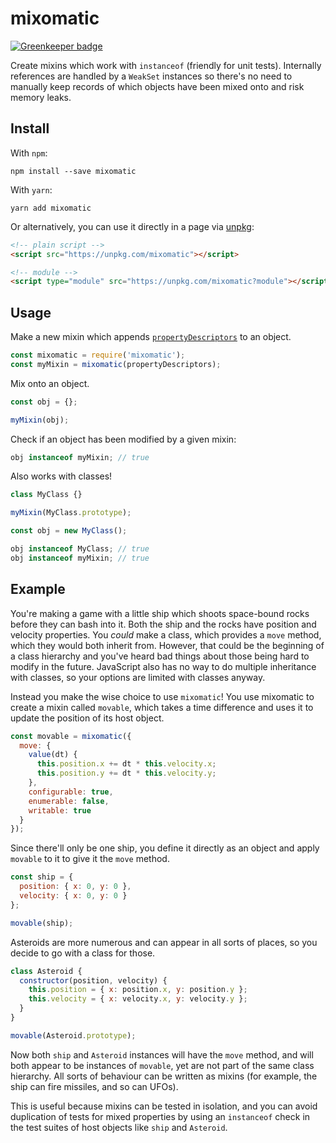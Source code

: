 # mixomatic

[![Greenkeeper badge](https://badges.greenkeeper.io/qubyte/mixomatic.svg)](https://greenkeeper.io/)

Create mixins which work with `instanceof` (friendly for unit tests). Internally
references are handled by a `WeakSet` instances so there's no need to manually
keep records of which objects have been mixed onto and risk memory leaks.

## Install

With `npm`:
```
npm install --save mixomatic
```

With `yarn`:
```
yarn add mixomatic
```

Or alternatively, you can use it directly in a page via [unpkg][0]:
```html
<!-- plain script -->
<script src="https://unpkg.com/mixomatic"></script>

<!-- module -->
<script type="module" src="https://unpkg.com/mixomatic?module"></script>
```

## Usage

Make a new mixin which appends [`propertyDescriptors`][1] to an object.
```javascript
const mixomatic = require('mixomatic');
const myMixin = mixomatic(propertyDescriptors);
```

Mix onto an object.
```javascript
const obj = {};

myMixin(obj);
```

Check if an object has been modified by a given mixin:

```javascript
obj instanceof myMixin; // true
```

Also works with classes!

```javascript
class MyClass {}

myMixin(MyClass.prototype);

const obj = new MyClass();

obj instanceof MyClass; // true
obj instanceof myMixin; // true
```

## Example

You're making a game with a little ship which shoots space-bound rocks before
they can bash into it. Both the ship and the rocks have position and velocity
properties. You _could_ make a class, which provides a `move` method, which they
would both inherit from. However, that could be the beginning of a class
hierarchy and you've heard bad things about those being hard to modify in the
future. JavaScript also has no way to do multiple inheritance with classes, so
your options are limited with classes anyway.

Instead you make the wise choice to use `mixomatic`! You use mixomatic to create
a mixin called `movable`, which takes a time difference and uses it to update
the position of its host object.

```javascript
const movable = mixomatic({
  move: {
    value(dt) {
      this.position.x += dt * this.velocity.x;
      this.position.y += dt * this.velocity.y;
    },
    configurable: true,
    enumerable: false,
    writable: true
  }
});
```

Since there'll only be one ship, you define it directly as an object and apply
`movable` to it to give it the `move` method.

```javascript
const ship = {
  position: { x: 0, y: 0 },
  velocity: { x: 0, y: 0 }
};

movable(ship);
```

Asteroids are more numerous and can appear in all sorts of places, so you decide
to go with a class for those.

```javascript
class Asteroid {
  constructor(position, velocity) {
    this.position = { x: position.x, y: position.y };
    this.velocity = { x: velocity.x, y: velocity.y };
  }
}

movable(Asteroid.prototype);
```

Now both `ship` and `Asteroid` instances will have the `move` method, and will
both appear to be instances of `movable`, yet are not part of the same class
hierarchy. All sorts of behaviour can be written as mixins (for example, the
ship can fire missiles, and so can UFOs).

This is useful because mixins can be tested in isolation, and you can avoid
duplication of tests for mixed properties by using an `instanceof` check in the
test suites of host objects like `ship` and `Asteroid`.

[0]: https://unpkg.com/
[1]: https://developer.mozilla.org/en-US/docs/Web/JavaScript/Reference/Global_Objects/Object/defineProperties
